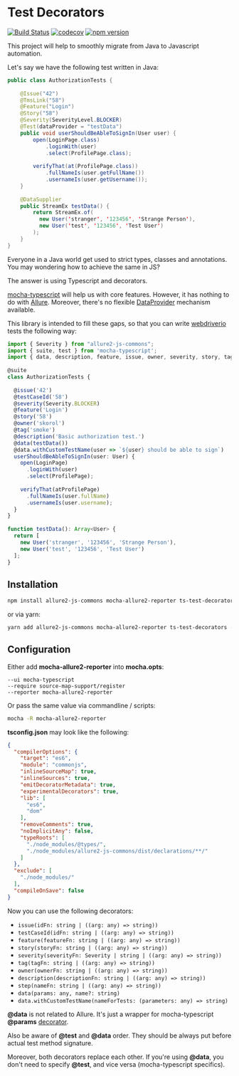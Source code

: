 # Test Decorators

[![Build Status](https://travis-ci.com/sskorol/ts-test-decorators.svg?branch=master)](https://travis-ci.com/sskorol/ts-test-decorators)
[![codecov](https://codecov.io/gh/sskorol/ts-test-decorators/branch/master/graph/badge.svg)](https://codecov.io/gh/sskorol/ts-test-decorators)
[![npm version](https://badge.fury.io/js/ts-test-decorators.svg)](https://badge.fury.io/js/ts-test-decorators)

This project will help to smoothly migrate from Java to Javascript automation.

Let's say we have the following test written in Java:

```java
public class AuthorizationTests {
    
    @Issue("42")
    @TmsLink("58")
    @Feature("Login")
    @Story("58")
    @Severity(SeverityLevel.BLOCKER)
    @Test(dataProvider = "testData")
    public void userShouldBeAbleToSignIn(User user) {
        open(LoginPage.class)
            .loginWith(user)
            .select(ProfilePage.class);
    
        verifyThat(at(ProfilePage.class))
            .fullNameIs(user.getFullName())
            .usernameIs(user.getUsername());
    }
    
    @DataSupplier
    public StreamEx testData() {
        return StreamEx.of(
          new User('stranger', '123456', 'Strange Person'),
          new User('test', '123456', 'Test User')
        );
    }    
}
```

Everyone in a Java world get used to strict types, classes and annotations.
You may wondering how to achieve the same in JS?

The answer is using Typescript and decorators.

[mocha-typescript](https://github.com/pana-cc/mocha-typescript) will help us with core features.
However, it has nothing to do with [Allure](https://github.com/webdriverio-boneyard/wdio-allure-reporter).
Moreover, there's no flexible [DataProvider](https://github.com/sskorol/test-data-supplier) mechanism available. 

This library is intended to fill these gaps, so that you can write [webdriverio](https://github.com/webdriverio/webdriverio) tests the following way:

```typescript
import { Severity } from "allure2-js-commons";
import { suite, test } from 'mocha-typescript';
import { data, description, feature, issue, owner, severity, story, tag, testCaseId } from 'ts-test-decorators';
      
@suite
class AuthorizationTests {
      
  @issue('42')
  @testCaseId('58')
  @severity(Severity.BLOCKER)
  @feature('Login')
  @story('58')
  @owner('skorol')
  @tag('smoke')
  @description('Basic authorization test.')
  @data(testData())
  @data.withCustomTestName(user => `${user} should be able to sign`)
  userShouldBeAbleToSignIn(user: User) {
    open(LoginPage)
      .loginWith(user)
      .select(ProfilePage);
    
    verifyThat(atProfilePage)
      .fullNameIs(user.fullName)
      .usernameIs(user.username);
  }
}
    
function testData(): Array<User> {
  return [
    new User('stranger', '123456', 'Strange Person'),
    new User('test', '123456', 'Test User')
  ];
}
``` 
## Installation

```bash
npm install allure2-js-commons mocha-allure2-reporter ts-test-decorators --save-dev
```
or via yarn:
```bash
yarn add allure2-js-commons mocha-allure2-reporter ts-test-decorators --dev
```

## Configuration

Either add **mocha-allure2-reporter** into **mocha.opts**:

```text
--ui mocha-typescript
--require source-map-support/register
--reporter mocha-allure2-reporter
```

Or pass the same value via commandline / scripts:

```bash
mocha -R mocha-allure2-reporter
```

**tsconfig.json** may look like the following:
```json
{
  "compilerOptions": {
    "target": "es6",
    "module": "commonjs",
    "inlineSourceMap": true,
    "inlineSources": true,
    "emitDecoratorMetadata": true,
    "experimentalDecorators": true,
    "lib": [
      "es6",
      "dom"
    ],
    "removeComments": true,
    "noImplicitAny": false,
    "typeRoots": [
      "./node_modules/@types/",
      "./node_modules/allure2-js-commons/dist/declarations/**/"
    ]
  },
  "exclude": [
    "./node_modules/"
  ],
  "compileOnSave": false
}
```

Now you can use the following decorators:

 - `issue(idFn: string | ((arg: any) => string))`
 - `testCaseId(idFn: string | ((arg: any) => string))`
 - `feature(featureFn: string | ((arg: any) => string))`
 - `story(storyFn: string | ((arg: any) => string))`
 - `severity(severityFn: Severity | string | ((arg: any) => string))`
 - `tag(tagFn: string | ((arg: any) => string))`
 - `owner(ownerFn: string | ((arg: any) => string))`
 - `description(descriptionFn: string | ((arg: any) => string))`
 - `step(nameFn: string | ((arg: any) => string))`
 - `data(params: any, name?: string)`
 - `data.withCustomTestName(nameForTests: (parameters: any) => string)`

**@data** is not related to Allure. It's just a wrapper for mocha-typescript **@params** [decorator](https://github.com/pana-cc/mocha-typescript/blob/master/test/it/fixtures/params.naming.suite.ts).

Also be aware of **@test** and **@data** order. They should be always put before actual test method signature.

Moreover, both decorators replace each other. If you're using **@data**, you don't need to specify **@test**, and vice versa (mocha-typescript specifics).
